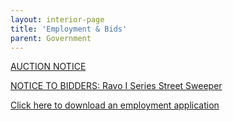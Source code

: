 ```yaml
---
layout: interior-page
title: 'Employment & Bids'
parent: Government
---
```


[AUCTION NOTICE](https://storage.googleapis.com/static.rutherford-nj.com/finance/Employment/Auction%20Notice%20of%20Sale%20Gov%20Deals%202017.doc.pdf)

[NOTICE TO BIDDERS: Ravo I Series Street Sweeper](https://storage.googleapis.com/static.rutherford-nj.com/finance/Employment/Bid%20Specs%20Street%20Sweeper%20Advertisement.pdf)

[Click here to download an employment application](https://storage.googleapis.com/static.rutherford-nj.com/borough-clerk/permits-licenses/Employment%20Application.pdf)

